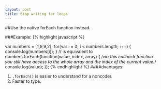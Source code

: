 ```yaml
---
layout: post
title: Stop writing for loops
---
```

##Use the native forEach function instead.

###Example:
{% highlight javascript %}

var numbers = [1,9,9,2];
for(var i = 0; i < numbers.length; i++) {
  console.log(numbers[i]);
}
// is equivalent to 
numbers.forEach(function(value, index, array) {
  /*via this callback function
    you still have access to the whole array
    and the index of the current value.*/
  console.log(value);
});
{% endhighlight %}
###Advantages:
1. `.forEach()` is easier to understand for a noncoder.
2. Faster to type.